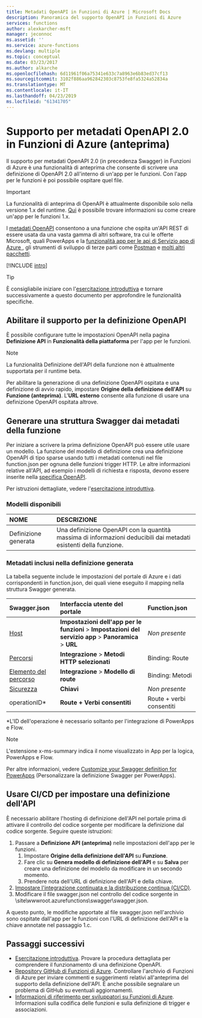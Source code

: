 ```yaml
---
title: Metadati OpenAPI in Funzioni di Azure | Microsoft Docs
description: Panoramica del supporto OpenAPI in Funzioni di Azure
services: functions
author: alexkarcher-msft
manager: jeconnoc
ms.assetid: ''
ms.service: azure-functions
ms.devlang: multiple
ms.topic: conceptual
ms.date: 03/23/2017
ms.author: alkarche
ms.openlocfilehash: 6d11961f06a75341e633c7a8963e6b83ed37cf13
ms.sourcegitcommit: 3102f886aa962842303c8753fe8fa5324a52834a
ms.translationtype: MT
ms.contentlocale: it-IT
ms.lasthandoff: 04/23/2019
ms.locfileid: "61341705"
---
```

# <a name="openapi-20-metadata-support-in-azure-functions-preview"></a>Supporto per metadati OpenAPI 2.0 in Funzioni di Azure (anteprima)
Il supporto per metadati OpenAPI 2.0 (in precedenza Swagger) in Funzioni di Azure è una funzionalità di anteprima che consente di scrivere una definizione di OpenAPI 2.0 all'interno di un'app per le funzioni. Con l'app per le funzioni è poi possibile ospitare quel file.

> [!IMPORTANT]
> La funzionalità di anteprima di OpenAPI è attualmente disponibile solo nella versione 1.x del runtime. [Qui](./functions-versions.md#creating-1x-apps) è possibile trovare informazioni su come creare un'app per le funzioni 1.x.

I [metadati OpenAPI](https://swagger.io/) consentono a una funzione che ospita un'API REST di essere usata da una vasta gamma di altri software, tra cui le offerte Microsoft, quali PowerApps e la [funzionalità app per le api di Servizio app di Azure ](../app-service/overview.md), gli strumenti di sviluppo di terze parti come [Postman](https://www.getpostman.com/docs/importing_swagger) e [molti altri pacchetti](https://swagger.io/tools/).

[!INCLUDE [intro](../../includes/functions-bindings-intro.md)]

>[!TIP]
>È consigliabile iniziare con l'[esercitazione introduttiva](./functions-api-definition-getting-started.md) e tornare successivamente a questo documento per approfondire le funzionalità specifiche.

## <a name="enable"></a>Abilitare il supporto per la definizione OpenAPI
È possibile configurare tutte le impostazioni OpenAPI nella pagina **Definizione API** in **Funzionalità della piattaforma** per l'app per le funzioni.

> [!NOTE]
> La funzionalità Definizione dell'API della funzione non è attualmente supportata per il runtime beta.

Per abilitare la generazione di una definizione OpenAPI ospitata e una definizione di avvio rapido, impostare **Origine della definizione dell'API** su **Funzione (anteprima)**. L'**URL esterno** consente alla funzione di usare una definizione OpenAPI ospitata altrove.

## <a name="generate-definition"></a>Generare una struttura Swagger dai metadati della funzione
Per iniziare a scrivere la prima definizione OpenAPI può essere utile usare un modello. La funzione del modello di definizione crea una definizione OpenAPI di tipo sparse usando tutti i metadati contenuti nel file function.json per ognuna delle funzioni trigger HTTP. Le altre informazioni relative all'API, ad esempio i modelli di richiesta e risposta, devono essere inserite nella [specifica OpenAPI](https://swagger.io/specification/).

Per istruzioni dettagliate, vedere l'[esercitazione introduttiva](./functions-api-definition-getting-started.md).

### <a name="templates"></a>Modelli disponibili

|NOME| DESCRIZIONE |
|:-----|:-----|
|Definizione generata|Una definizione OpenAPI con la quantità massima di informazioni deducibili dai metadati esistenti della funzione.|

### <a name="quickstart-details"></a>Metadati inclusi nella definizione generata

La tabella seguente include le impostazioni del portale di Azure e i dati corrispondenti in function.json, dei quali viene eseguito il mapping nella struttura Swagger generata.

|Swagger.json|Interfaccia utente del portale|Function.json|
|:----|:-----|:-----|
|[Host](https://swagger.io/specification/#fixed-fields-15)|**Impostazioni dell'app per le funzioni** > **Impostazioni del servizio app** > **Panoramica** > **URL**|*Non presente*
|[Percorsi](https://swagger.io/specification/#paths-object-29)|**Integrazione** > **Metodi HTTP selezionati**|Binding: Route
|[Elemento del percorso](https://swagger.io/specification/#path-item-object-32)|**Integrazione** > **Modello di route**|Binding: Metodi
|[Sicurezza](https://swagger.io/specification/#security-scheme-object-112)|**Chiavi**|*Non presente*|
|operationID*|**Route + Verbi consentiti**|Route + verbi consentiti|

\*L'ID dell'operazione è necessario soltanto per l'integrazione di PowerApps e Flow.
> [!NOTE]
> L'estensione x-ms-summary indica il nome visualizzato in App per la logica, PowerApps e Flow.
>
> Per altre informazioni, vedere [Customize your Swagger definition for PowerApps](https://powerapps.microsoft.com/tutorials/customapi-how-to-swagger/) (Personalizzare la definizione Swagger per PowerApps).

## <a name="CICD"></a>Usare CI/CD per impostare una definizione dell'API

 È necessario abilitare l'hosting di definizione dell'API nel portale prima di attivare il controllo del codice sorgente per modificare la definizione dal codice sorgente. Seguire queste istruzioni:

1. Passare a **Definizione API (anteprima)** nelle impostazioni dell'app per le funzioni.
   1. Impostare **Origine della definizione dell'API** su **Funzione**.
   1. Fare clic su **Genera modello di definizione dell'API** e su **Salva** per creare una definizione del modello da modificare in un secondo momento.
   1. Prendere nota dell'URL di definizione dell'API e della chiave.
1. [Impostare l'integrazione continuata e la distribuzione continua (CI/CD)](https://docs.microsoft.com/azure/azure-functions/functions-continuous-deployment#continuous-deployment-requirements).
2. Modificare il file swagger.json nel controllo del codice sorgente in \site\wwwroot\.azurefunctions\swagger\swagger.json.

A questo punto, le modifiche apportate al file swagger.json nell'archivio sono ospitate dall'app per le funzioni con l'URL di definizione dell'API e la chiave annotate nel passaggio 1.c.

## <a name="next-steps"></a>Passaggi successivi
* [Esercitazione introduttiva](functions-api-definition-getting-started.md). Provare la procedura dettagliata per comprendere il funzionamento di una definizione OpenAPI.
* [Repository GitHub di Funzioni di Azure](https://github.com/Azure/Azure-Functions/). Controllare l'archivio di Funzioni di Azure per inviare commenti e suggerimenti relativi all'anteprima del supporto della definizione dell'API. È anche possibile segnalare un problema di GitHub su eventuali aggiornamenti.
* [Informazioni di riferimento per sviluppatori su Funzioni di Azure](functions-reference.md). Informazioni sulla codifica delle funzioni e sulla definizione di trigger e associazioni.
